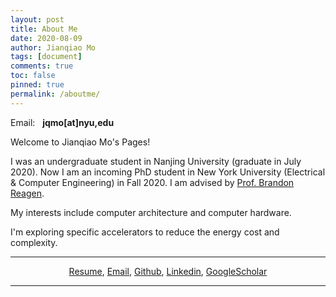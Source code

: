 ```yaml
---
layout: post
title: About Me
date: 2020-08-09
author: Jianqiao Mo
tags: [document]
comments: true
toc: false
pinned: true
permalink: /aboutme/
---
```

Email: &nbsp; **jqmo[at]nyu,edu**

Welcome to Jianqiao Mo's Pages! 

I was an undergraduate student in Nanjing University (graduate in July 2020). 
Now I am an incoming PhD student in New York University (Electrical & Computer Engineering) in Fall 2020. 
I am advised by [Prof. Brandon Reagen](https://engineering.nyu.edu/faculty/brandon-reagen). 

[//]: <> (My interests include DNNs and computer hardware.)
My interests include computer architecture and computer hardware.

[//]: <> (I'm exploring the intersection of DNN models and the specific accelerators to reduce the energy cost and complexity.)
I'm exploring specific accelerators to reduce the energy cost and complexity.

***

<center>
<a href="https://drive.google.com/file/d/1lWFPTrvPk4O0STUJrI1ZuDtM7Gpwl0EO/view?usp=sharing">Resume</a>, 
<a href="mailto:{{ site.footer-links.email }}">Email</a>,
<a href="https://github.com/{{ site.footer-links.github }}">Github</a>,
<a href="https://www.linkedin.com/in/{{ site.footer-links.linkedin }}">Linkedin</a>,
<a href="https://scholar.google.com/citations?user={{ site.footer-links.googlescholar }}">GoogleScholar</a>
</center>

***

